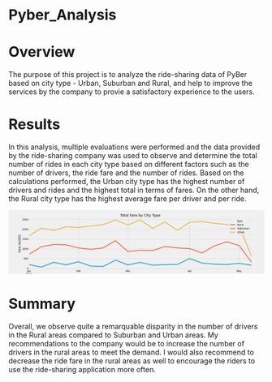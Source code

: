 # Pyber_Analysis

# Overview

The purpose of this project is to analyze the ride-sharing data of PyBer based on city type - Urban, Suburban and Rural, and help to improve the services by the company to provie a satisfactory experience to the users. 

# Results
In this analysis, multiple evaluations were performed and the data provided by the ride-sharing company was used to observe and determine the total number of rides in each city type based on different factors such as the number of drivers, the ride fare and the number of rides.
Based on the calculations performed, the Urban city type has the highest number of drivers and rides and the highest total in terms of fares. On the other hand, the Rural city type has the highest average fare per driver and per ride.

![PyBer_fare_summary](https://github.com/StessyG/PyBer_Analysis/blob/8a3f235c0bedae7f4d27caadf30ce68d27a8bf44/PyBer_fare_summary.png)


# Summary

Overall, we observe quite a remarquable disparity in the number of drivers in the Rural areas compared to Suburban and Urban areas. My recommendations to the company would be to increase the number of drivers in the rural areas to meet the demand. I would also recommend to decrease the ride fare in the rural areas as well to encourage the riders to use the ride-sharing application more often. 

